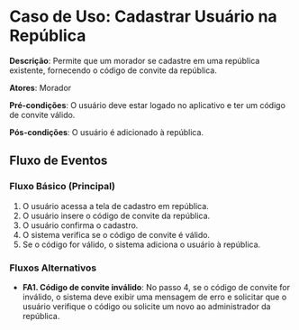# Caso de Uso: Cadastrar Usuário na República

**Descrição**: Permite que um morador se cadastre em uma república existente, fornecendo o código de convite da república.

**Atores**: Morador

**Pré-condições**: O usuário deve estar logado no aplicativo e ter um código de convite válido.

**Pós-condições**: O usuário é adicionado à república.

## Fluxo de Eventos

### Fluxo Básico (Principal)

1. O usuário acessa a tela de cadastro em república.
2. O usuário insere o código de convite da república.
3. O usuário confirma o cadastro.
4. O sistema verifica se o código de convite é válido.
5. Se o código for válido, o sistema adiciona o usuário à república.

### Fluxos Alternativos

- **FA1. Código de convite inválido**: No passo 4, se o código de convite for inválido, o sistema deve exibir uma mensagem de erro e solicitar que o usuário verifique o código ou solicite um novo ao administrador da república.
